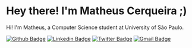 # Hey there! I'm Matheus Cerqueira ;)

Hi! I'm Matheus, a Computer Science student at University of São Paulo.

[![Github Badge](https://img.shields.io/badge/-Github-000?style=flat-square&logo=Github&logoColor=white&link=https://github.com/CerqueiraMatheus)](https://github.com/cerqueiramatheus)
[![Linkedin Badge](https://img.shields.io/badge/-LinkedIn-blue?style=flat-square&logo=Linkedin&logoColor=white&link=https://www.linkedin.com/in/matheus-cerqueir/)](https://www.linkedin.com/in/matheus-cerqueir/)
[![Twitter Badge](https://img.shields.io/badge/-Twitter-1ca0f1?style=flat-square&labelColor=1ca0f1&logo=twitter&logoColor=white&link=https://twitter.com/lgdbittencourt)](https://twitter.com/matheuscerqra)
[![Gmail Badge](https://img.shields.io/badge/-Gmail-c14438?style=flat-square&logo=Gmail&logoColor=white&link=mailto:matheus.crqra@gmail.com)](mailto:matheus.crqra@gmail.com)
